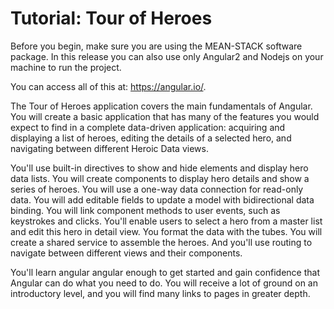 <h1><b>Tutorial: Tour of Heroes
 </b></h1>

Before you begin, make sure you are using the MEAN-STACK software package. In this release you can also use only Angular2 and Nodejs on your machine to run the project.

You can access all of this at: https://angular.io/.

The Tour of Heroes application covers the main fundamentals of Angular. You will create a basic application that has many of the features you would expect to find in a complete data-driven application: acquiring and displaying a list of heroes, editing the details of a selected hero, and navigating between different Heroic Data views.

You'll use built-in directives to show and hide elements and display hero data lists. You will create components to display hero details and show a series of heroes. You will use a one-way data connection for read-only data. You will add editable fields to update a model with bidirectional data binding. You will link component methods to user events, such as keystrokes and clicks. You'll enable users to select a hero from a master list and edit this hero in detail view. You format the data with the tubes. You will create a shared service to assemble the heroes. And you'll use routing to navigate between different views and their components.

You'll learn angular angular enough to get started and gain confidence that Angular can do what you need to do. You will receive a lot of ground on an introductory level, and you will find many links to pages in greater depth.
